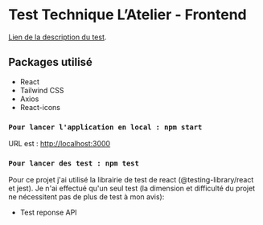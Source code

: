 # Test Technique L’Atelier - Frontend

[Lien de la description du test](https://tenisu.latelier.co/frontend).

## Packages utilisé

-   React
-   Tailwind CSS
-   Axios
-   React-icons

### `Pour lancer l'application en local : npm start`

URL est : [http://localhost:3000](http://localhost:3000)

### `Pour lancer des test : npm test`

Pour ce projet j'ai utilisé la librairie de test de react (@testing-library/react et jest).
Je n'ai effectué qu'un seul test (la dimension et difficulté du projet ne nécessitent pas de plus de test à mon avis):

-   Test reponse API
